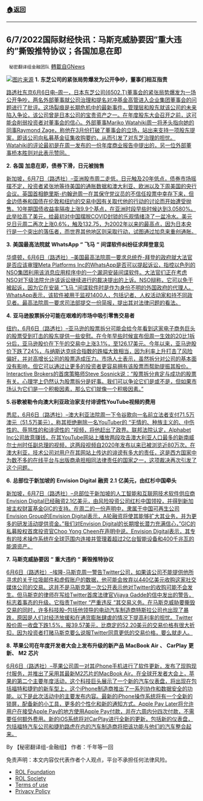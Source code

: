 ###  [:house:返回](README.md)
---


## 6/7/2022国际财经快讯：马斯克威胁要因&#8221;重大违约&#8221;撕毁推特协议；各国加息在即
` 秘密翻译组金融团队` [轉載自GNews](https://gnews.org/zh-hans/2682116/)

![](https://assets.gnews.org/wp-content/uploads/2022/06/图片1_1654618257.png)[图片来源](https://static.news.bitcoin.com) 
**1.** **东芝公司的紧张局势爆发为公开争吵，董事们相互指责**
 
[路透社东京6月6日电–周一，日本东芝公司(6502.T)董事会的紧张局势爆发为一场公开争吵，两名外部董事就公司治理和提名对冲基金高管进入企业集团董事会的问题进行了批评。这场裂痕是长期危机中的最新事件，管理层和股东就该公司的未来陷入争论，该公司曾是日本公司的宝贵资产之一。在年度股东大会召开之前，这可能会削弱投资者对董事会的信心。外部董事Mariko Watahiki周一将矛头指向她的同事Raymond Zage，称他在3月份打破了董事会的立场，站出来支持一项股东提案，即该公司向私募基金征集收购要约，从而引发了对东芝治理的担忧。Watahiki的评论最初是在周一发布的一份年度商业报告中提出的，另一位外部董事桥本胜则对此表示赞同。](https://www.reuters.com/technology/toshiba-directors-exchange-criticism-over-public-statements-2022-06-06/)
 
**2.** **各国** **加息在即，债券下滑，日元被抛售**
 
[新加坡，6月7日（路透社）–亚洲股市周二走低，日元触及20年低点，债券市场摇摆不定，投资者紧张地等待美国的通胀数据和澳大利亚、欧洲以及下周美国的央行会议。英国首相鲍里斯-约翰逊周一在其保守党议员的不信任投票中幸存下来，但金边债券和国债在伦敦和纽约的交易中因有关取代他的行动的讨论而开始遭受抛售。10年期国债收益率隔夜上涨9.9个基点，在亚洲时段早些时候达到3.0580%。此举拉高了美元，给最初对中国摆脱COVID封锁的乐观情绪浇了一盆冷水。美元兑日元周二再次上涨0.6%，触及132.75，为2002年以来的最高点，因为日本央行是一个突出的落伍者，而世界其他地区则采取行动，试图通过加息来重创通胀。](https://www.reuters.com/markets/europe/global-markets-wrapup-1-2022-06-07/)
 
**3.** **美国最高法院就** **WhatsApp “** **飞马** **“** **间谍软件纠纷征求拜登意见**
 
[华盛顿，6月6日（路透社）–美国最高法院周一要求总统乔-拜登的政府就大法官是否应该审理Meta Platforms Inc的WhatsApp是否可以提起诉讼，指控以色列的NSO集团利用该消息应用程序中的一个漏洞安装间谍软件。大法官们正在考虑NSO对下级法院允许该诉讼继续进行的裁决提出的上诉。NSO辩称，它可以免于被起诉，因为它在安装 “飞马 “间谍软件时是作为身份不明的外国政府的代理人。WhatsApp表示，该软件被用于监视1400人，包括记者、人权活动家和持不同政见者。最高法院周一要求司法部提交一份简报，提出其对法律问题的看法。](https://www.reuters.com/technology/us-supreme-court-seeks-biden-views-whatsapp-pegasus-spyware-dispute-2022-06-06/)
 
**4.** **亚马逊股票拆分可能在艰难的市场中吸引零售交易者**
 
[纽约，6月6日（路透社）–亚马逊的股票拆分可能会给今年看到这家电子商务巨头的股票受到打击的股东提供一些安慰。在今年早些时候宣布但周一生效的20比1拆分后，亚马逊股价在下午的交易中上涨3.1%，至126.17美元。今年以来，亚马逊股价下跌了24%，与纳斯达克综合指数的跌幅大致相当，因为利率上升打击了风险偏好，并对高增长公司的股票造成压力。市场人士表示，虽然拆分对公司的基本面没有影响，但它可以通过让更多的投资者更容易拥有该股票而帮助提振其股价。Interactive Brokers的首席策略师Steve Sosnick说：“股票拆分肯定与成功的股票有关。心理学上仍然认为股票拆分是好事。我们可以争论它们是或不是，但如果市场认为它们是一个积极因素，那么它们就像一个积极因素。”](https://www.reuters.com/markets/europe/amazon-stock-split-may-draw-retail-traders-tough-market-2022-06-06/)
 
**5.谷歌被勒令向澳大利亚政治家支付诽谤性YouTube视频的费用**
 
[悉尼，6月6日（路透社）–澳大利亚法院周一下令谷歌向一名前立法者支付71.5万澳元（51.5万美元），称其拒绝删除一名YouTuber的 “无情的、种族主义的、中伤性的、辱骂性的和诽谤性的 “视频，将他赶出了政界。联邦法院认定，Alphabet Inc公司故意赚钱，在其YouTube网站上播放两段攻击澳大利亚人口最多的新南威尔士州时任副总理的视频，这两段视频自2020年发布以来已被浏览近80万次。在澳大利亚，技术公司对用户在其网站上传达的诽谤有多大的责任，这是西方国家中为数不多的在线平台与出版商承担相同法律责任的国家之一，这项裁决再次引发了这个问题。](https://www.reuters.com/world/asia-pacific/google-told-pay-australian-politician-515000-over-defamatory-youtube-videos-2022-06-06/)
 
**6.** **总部位于新加坡的** **Envision Digital** **融资** **2.1** **亿美元，由红杉中国牵头**
 
[新加坡，6月7日（路透社）–总部位于新加坡的人工智能和互联网技术软件供应商Envision Digital已经融资2.1亿美元，由风险投资公司红杉中国领投，并得到新加坡主权财富基金GIC的支持。在周二的一份声明中，隶属于中国可再生公司Envision Group的Envision Digital表示，A轮融资将使其能够扩大其业务，并为更多的研发活动提供资金。”我们对Envision Digital的长期增长潜力充满信心，”GIC的私募股权首席投资官Choo Yong Cheen在声明中说。Envision Digital表示，其专有的技术操作系统在全球范围内连接并管理着超过2亿台智能设备和400千兆瓦的能源资产。](https://www.reuters.com/technology/singapore-based-envision-digital-raises-210-mln-led-by-sequoia-china-2022-06-07/)
 
**7.** **马斯克威胁要因** **“** **重大违约** **“** **撕毁推特协议**
 
[6月6日（路透社）–埃隆-马斯克周一警告Twitter公司，如果该公司不能提供他所寻求的关于垃圾邮件和虚假账户的数据，他可能会放弃以440亿美元收购这家社交媒体公司的交易。这并不是马斯克第一次公开表示他对Twitter的收购可能不会发生。但马斯克的律师在写给Twitter首席法律官Vijaya Gadde的信中发出的警告，标志着事态的升级。它指责Twitter “严重违反 “其交易义务。在马斯克威胁要撕毁交易的同时，许多科技股–包括他领导的电动汽车制造商特斯拉公司也出现了暴跌，原因是人们对经济放缓和在通货膨胀肆虐的情况下提高利率的担忧。Twitter股价周一收盘下跌1.5%，报39.57美元，比商定的52.20美元的交易价格有很大折扣，因为投资者打赌马斯克要么说服Twitter同意更低的交易价格，要么就走人。](https://www.reuters.com/markets/deals/musk-asks-twitter-data-spam-fake-accounts-again-2022-06-06/)
 
**8.** **苹果公司在年度开发者大会上发布升级的新产品** **MacBook Air** **、** **CarPlay** **更新、** **M2** **芯片**
 
[6月6日（路透社）–苹果公司周一对其iPhone手机进行了软件更新，发布了现购现付服务，并推出了采用其最新M2芯片的MacBook Air。在全球开发者大会上，苹果的第二个主要年度活动，这个科技巨头展示了一个新的汽车仪表盘，将出现在包括福特和捷豹的新车型上，这个iPhone制造商推出了一系列协作和数据安全的功能。以下是此次活动中的主要发布内容。最新的iPhone操作系统将有一个全新的锁屏，配备新的小工具，更多的个性化和新的通知方式。Apple Pay Later将允许用户在接受Apple Pay的地方使用Apple Pay付款，并在六周内分四次付款，不需要任何额外费用。新的iOS系统将对CarPlay进行全新的更新，包括新的仪表盘，包括福特汽车公司和捷豹路虎在内的汽车制造商将把该功能与他们的汽车整合起来。](https://www.reuters.com/technology/apple-unveils-new-chip-macbooks-car-software-2022-06-06/)
 
By 【秘密翻译组-金融组】
作者：千年等一回

免责声明：本文内容仅代表作者个人观点，平台不承担任何法律风险。
  
- [ROL Foundation](https://rolfoundation.org/)
- [ROL Society](https://rolsociety.org/)
- [Terms of use](https://gnews.org/terms-of-use-3/)
- [Privacy Policy](https://gnews.org/privacy-policy/)
